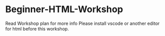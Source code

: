 # Beginner-HTML-Workshop


Read Workshop plan for more info
Please install vscode or another editor for html before this workshop.
